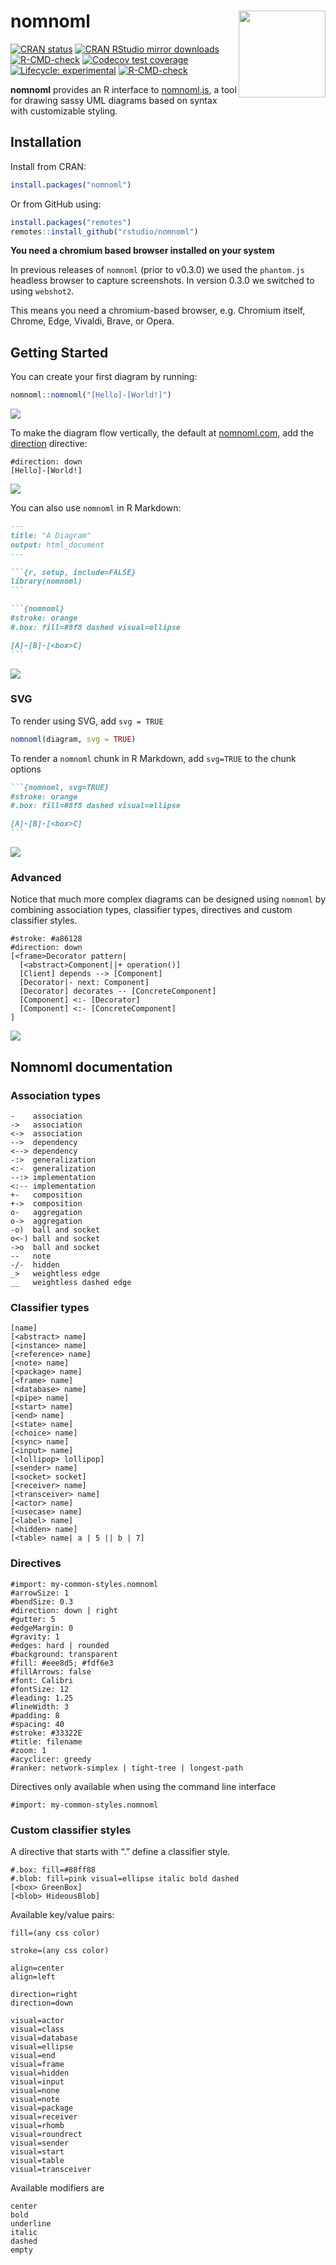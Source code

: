 

# nomnoml <img src='man/figures/logo.png' align="right" height="139" />

<!-- badges: start -->

[![CRAN
status](https://www.r-pkg.org/badges/version/nomnoml)](https://CRAN.R-project.org/package=nomnoml)
[![CRAN RStudio mirror
downloads](https://cranlogs.r-pkg.org/badges/nomnoml)](https://www.r-pkg.org/pkg/nomnoml)
[![R-CMD-check](https://github.com/rstudio/nomnoml/workflows/R-CMD-check/badge.svg)](https://github.com/rstudio/nomnoml/actions)
[![Codecov test
coverage](https://codecov.io/gh/rstudio/nomnoml/branch/main/graph/badge.svg)](https://app.codecov.io/gh/rstudio/nomnoml?branch=main)
[![Lifecycle:
experimental](https://img.shields.io/badge/lifecycle-experimental-orange.svg)](https://lifecycle.r-lib.org/articles/stages.html)
[![R-CMD-check](https://github.com/rstudio/nomnoml/actions/workflows/R-CMD-check.yaml/badge.svg)](https://github.com/rstudio/nomnoml/actions/workflows/R-CMD-check.yaml)
<!-- badges: end -->

**nomnoml** provides an R interface to
[nomnoml.js](https://www.nomnoml.com/), a tool for drawing sassy UML
diagrams based on syntax with customizable styling.

## Installation

Install from CRAN:

``` r
install.packages("nomnoml")
```

Or from GitHub using:

``` r
install.packages("remotes")
remotes::install_github("rstudio/nomnoml")
```

**You need a chromium based browser installed on your system**

In previous releases of `nomnoml` (prior to v0.3.0) we used the
`phantom.js` headless browser to capture screenshots. In version 0.3.0
we switched to using `webshot2`.

This means you need a chromium-based browser, e.g. Chromium itself,
Chrome, Edge, Vivaldi, Brave, or Opera.

## Getting Started

You can create your first diagram by running:

``` r
nomnoml::nomnoml("[Hello]-[World!]")
```

![](man/figures/readme/nomnoml-simple-1.png)

To make the diagram flow vertically, the default at
[nomnoml.com](https://www.nomnoml.com/), add the
[direction](https://github.com/rstudio/nomnoml/issues/5) directive:

``` nomnoml
#direction: down
[Hello]-[World!]
```

![](man/figures/readme/nomnoml-vertical-2.png)

You can also use `nomnoml` in R Markdown:

```` markdown
---
title: "A Diagram"
output: html_document
---

```{r, setup, include=FALSE}
library(nomnoml)
```

```{nomnoml}
#stroke: orange
#.box: fill=#8f8 dashed visual=ellipse

[A]-[B]-[<box>C]
```
````

![](man/figures/readme/nomnoml-multiline-3.png)

### SVG

To render using SVG, add `svg = TRUE`

``` r
nomnoml(diagram, svg = TRUE)
```

To render a `nomnoml` chunk in R Markdown, add `svg=TRUE` to the chunk
options

```` markdown
```{nomnoml, svg=TRUE}
#stroke: orange
#.box: fill=#8f8 dashed visual=ellipse

[A]-[B]-[<box>C]
```
````

![](man/figures/readme/nomnoml-svg-1.png)

### Advanced

Notice that much more complex diagrams can be designed using `nomnoml`
by combining association types, classifier types, directives and custom
classifier styles.

``` nomnoml
#stroke: #a86128
#direction: down
[<frame>Decorator pattern|
  [<abstract>Component||+ operation()]
  [Client] depends --> [Component]
  [Decorator|- next: Component]
  [Decorator] decorates -- [ConcreteComponent]
  [Component] <:- [Decorator]
  [Component] <:- [ConcreteComponent]
]
```

![](man/figures/readme/nomnoml-decorator-2.png)

## Nomnoml documentation

### Association types

    -    association
    ->   association
    <->  association
    -->  dependency
    <--> dependency
    -:>  generalization
    <:-  generalization
    --:> implementation
    <:-- implementation
    +-   composition
    +->  composition
    o-   aggregation
    o->  aggregation
    -o)  ball and socket
    o<-) ball and socket
    ->o  ball and socket
    --   note
    -/-  hidden
    _>   weightless edge
    __   weightless dashed edge

### Classifier types

    [name]
    [<abstract> name]
    [<instance> name]
    [<reference> name]
    [<note> name]
    [<package> name]
    [<frame> name]
    [<database> name]
    [<pipe> name]
    [<start> name]
    [<end> name]
    [<state> name]
    [<choice> name]
    [<sync> name]
    [<input> name]
    [<lollipop> lollipop]
    [<sender> name]
    [<socket> socket]
    [<receiver> name]
    [<transceiver> name]
    [<actor> name]
    [<usecase> name]
    [<label> name]
    [<hidden> name]
    [<table> name| a | 5 || b | 7]

### Directives

    #import: my-common-styles.nomnoml
    #arrowSize: 1
    #bendSize: 0.3
    #direction: down | right
    #gutter: 5
    #edgeMargin: 0
    #gravity: 1
    #edges: hard | rounded
    #background: transparent
    #fill: #eee8d5; #fdf6e3
    #fillArrows: false
    #font: Calibri
    #fontSize: 12
    #leading: 1.25
    #lineWidth: 3
    #padding: 8
    #spacing: 40
    #stroke: #33322E
    #title: filename
    #zoom: 1
    #acyclicer: greedy
    #ranker: network-simplex | tight-tree | longest-path

Directives only available when using the command line interface

    #import: my-common-styles.nomnoml

### Custom classifier styles

A directive that starts with “.” define a classifier style.

    #.box: fill=#88ff88
    #.blob: fill=pink visual=ellipse italic bold dashed
    [<box> GreenBox]
    [<blob> HideousBlob]

Available key/value pairs:

    fill=(any css color)

    stroke=(any css color)

    align=center
    align=left

    direction=right
    direction=down

    visual=actor
    visual=class
    visual=database
    visual=ellipse
    visual=end
    visual=frame
    visual=hidden
    visual=input
    visual=none
    visual=note
    visual=package
    visual=receiver
    visual=rhomb
    visual=roundrect
    visual=sender
    visual=start
    visual=table
    visual=transceiver

Available modifiers are

    center
    bold
    underline
    italic
    dashed
    empty
